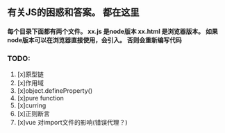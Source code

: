 ## 有关JS的困惑和答案。 都在这里

#### 每个目录下面都有两个文件。 xx.js 是node版本 xx.html 是浏览器版本。 如果node版本可以在浏览器直接使用，会引入。 否则会重新编写代码

### TODO:
1. [x]原型链
2. [x]作用域
3. [x]object.defineProperty()
4. [x]pure function
5. [x]curring 
6. [x]正则断言
7. [x]vue 对import文件的影响(错误代理？)